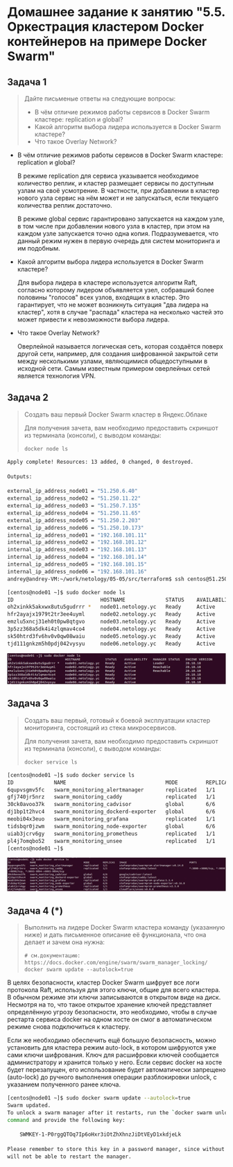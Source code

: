 # Домашнее задание к занятию "5.5. Оркестрация кластером Docker контейнеров на примере Docker Swarm"

## Задача 1

> Дайте письменые ответы на следующие вопросы:
> 
> - В чём отличие режимов работы сервисов в Docker Swarm кластере: replication и global?
> - Какой алгоритм выбора лидера используется в Docker Swarm кластере?
> - Что такое Overlay Network?

- В чём отличие режимов работы сервисов в Docker Swarm кластере: replication и global?

  В режиме replication для сервиса указывается необходимое количество реплик, и кластер размещает сервисы по доступным узлам на своё усмотрение. В частности, при добавлении в кластер нового узла сервис на нём может и не запускаться, если текущего количества реплик достаточно.

  В режиме global сервис гарантировано запускается на каждом узле, в том числе при добавлении нового узла в кластер, при этом на каждом узле запускается точно одна копия. Подразумевается, что данный режим нужен в первую очередь для систем мониторинга и им подобным.
  

- Какой алгоритм выбора лидера используется в Docker Swarm кластере?
  
  Для выбора лидера в кластере используется алгоритм Raft, согласно которому лидером объявляется узел, собравший более половины "голосов" всех узлов, входящих в кластер. Это гарантирует, что не может возникнуть ситуация "два лидера на кластер", хотя в случае "распада" кластера на несколько частей это может привести к невозможности выбора лидера. 
  

- Что такое Overlay Network?
  
  Оверлейной называется логическая сеть, которая создаётся поверх другой сети, например, для создания шифрованной закрытой сети между несколькими узлами, являющимися общедоступными в исходной сети. Самым известным примером оверлейных сетей является технология VPN.

## Задача 2

> Создать ваш первый Docker Swarm кластер в Яндекс.Облаке
> 
> Для получения зачета, вам необходимо предоставить скриншот из терминала (консоли), с выводом команды:
> ```
> docker node ls
> ```

```bash
Apply complete! Resources: 13 added, 0 changed, 0 destroyed.

Outputs:

external_ip_address_node01 = "51.250.6.40"
external_ip_address_node02 = "51.250.11.22"
external_ip_address_node03 = "51.250.7.135"
external_ip_address_node04 = "51.250.11.65"
external_ip_address_node05 = "51.250.2.203"
external_ip_address_node06 = "51.250.10.173"
internal_ip_address_node01 = "192.168.101.11"
internal_ip_address_node02 = "192.168.101.12"
internal_ip_address_node03 = "192.168.101.13"
internal_ip_address_node04 = "192.168.101.14"
internal_ip_address_node05 = "192.168.101.15"
internal_ip_address_node06 = "192.168.101.16"
andrey@andrey-VM:~/work/netology/05-05/src/terraform$ ssh centos@51.250.6.40
```
```bash
[centos@node01 ~]$ sudo docker node ls
ID                            HOSTNAME             STATUS    AVAILABILITY   MANAGER STATUS   ENGINE VERSION
oh2xinkk5akxwx8utu5gudrrr *   node01.netology.yc   Ready     Active         Leader           20.10.10
hfr2ayajx1979t2tr3ee4uyml     node02.netology.yc   Ready     Active         Reachable        20.10.10
emzlu5xncj31eh0t0pw8qtgvo     node03.netology.yc   Ready     Active         Reachable        20.10.10
3p5zz368a5dk4i4zlqmav4co4     node04.netology.yc   Ready     Active                          20.10.10
sk50htrd3fv6hv0v0qw08waiu     node05.netology.yc   Ready     Active                          20.10.10
tjd111gnkzm5h0pdj042vysyu     node06.netology.yc   Ready     Active                          20.10.10
```

![Ответ](img/02.png)

## Задача 3

> Создать ваш первый, готовый к боевой эксплуатации кластер мониторинга, состоящий из стека микросервисов.
> 
> Для получения зачета, вам необходимо предоставить скриншот из терминала (консоли), с выводом команды:
> ```
> docker service ls
> ```

```bash
[centos@node01 ~]$ sudo docker service ls
ID             NAME                                MODE         REPLICAS   IMAGE                                          PORTS
6qupvsgmv5fc   swarm_monitoring_alertmanager       replicated   1/1        stefanprodan/swarmprom-alertmanager:v0.14.0    
gfj740jr5nrz   swarm_monitoring_caddy              replicated   1/1        stefanprodan/caddy:latest                      *:3000->3000/tcp, *:9090->9090/tcp, *:9093-9094->9093-9094/tcp
30ck0avoo37k   swarm_monitoring_cadvisor           global       6/6        google/cadvisor:latest                         
dj1bp1t2hvc4   swarm_monitoring_dockerd-exporter   global       6/6        stefanprodan/caddy:latest                      
meobi04x3euo   swarm_monitoring_grafana            replicated   1/1        stefanprodan/swarmprom-grafana:5.3.4           
tidsbqr0jzwm   swarm_monitoring_node-exporter      global       6/6        stefanprodan/swarmprom-node-exporter:v0.16.0   
uiab3jcrv6gy   swarm_monitoring_prometheus         replicated   1/1        stefanprodan/swarmprom-prometheus:v2.5.0       
pl4j7omqbo52   swarm_monitoring_unsee              replicated   1/1        cloudflare/unsee:v0.8.0                        
[centos@node01 ~]$ 
```

![Ответ](img/03.png)

## Задача 4 (*)

> Выполнить на лидере Docker Swarm кластера команду (указанную ниже) и дать письменное описание её функционала, что она делает и зачем она нужна:
> ```
> # см.документацию: https://docs.docker.com/engine/swarm/swarm_manager_locking/
> docker swarm update --autolock=true
> ```

В целях безопасности, кластер Docker Swarm шифрует все логи протокола Raft, используя для этого ключи, общие для всего кластера. В обычном режиме эти ключи записываются в открытом виде на диск. Несмотря на то, что такое открытое хранение ключей представляет определённую угрозу безопасности, это необходимо, чтобы в случае рестарта сервиса docker на одном хосте он смог в автоматическом режиме снова подключиться к кластеру.

Если же необходимо обеспечить ещё большую безопасность, можно установить для кластера режим auto-lock, в котором шифруются уже сами ключи шифрования. Ключ для расшифровки ключей сообщается администратору и хранится только у него. Если сервис docker на хосте будет перезапущен, его использование будет автоматически запрещено (auto-lock) до ручного выполнения операции разблокировки unlock, с указанием полученного ранее ключа.

```bash
[centos@node01 ~]$ sudo docker swarm update --autolock=true
Swarm updated.
To unlock a swarm manager after it restarts, run the `docker swarm unlock`
command and provide the following key:

    SWMKEY-1-P0rggQTOq7Ip6oHxr3iOtZhXhnzJiDtVEyD1xkdjeLk

Please remember to store this key in a password manager, since without it you
will not be able to restart the manager.
```